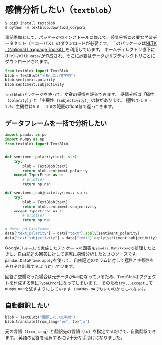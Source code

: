 # 感情分析したい（``textblob``）

```console
$ pip3 install textblob
$ python -m textblob.download_corpora
```

事前準備として、パッケージのインストールに加えて、感情分析に必要な学習データセット（＝コーパス）のダウンロードが必要です。
このパッケージは[NLTK（National Language Toolkit）](https://www.nltk.org/)を利用しています。
ホームディレクトリ直下に{file}`~/nltk_data/`が作成され、そこに必要はデータがサブディレクトリごとにダウンロードされます。

```python
from textblob import TextBlob
blob = TextBlob("分析したい文字列")
blob.sentiment.polarity
blob.sentiment.subjectivity
```

``textblob``パッケージを使って、文章の感情を評価できます。
感情分析は「極性（``polarity``）」と「主観性（``subjectivity``）」の軸があります。
極性は``-1.0 - 1.0``、主観性は``0.0 - 1.0``の範囲のfloat値で返ってきます。

## データフレームを一括で分析したい

```python
import pandas as pd
import numpy as np
from textblob import TextBlob


def sentiment_polarity(text: str):
    try:
        blob = TextBlob(text)
        return blob.sentiment.polarity
    except TyperError as e:
        # print(e)
        return np.nan

def sentiment_subjectivity(text: str):
    try:
        blob = TextBlob(text)
        return blob.sentiment.subjectivity
    except TyperError as e:
        # print(e)
        return np.nan

# data: pd.DataFrame
data["text_polarity"] = data["text"].apply(sentiment_polarity)
data["text_subjectivity"] = data["text"].apply(sentiment_subjectivity)
```

Googleフォームで実施したアンケートの回答を``pandas.DataFrame``で処理したときに、自由記述の回答に対して実際に感情分析したときのソースです。
``pandas.DataFrame.apply``を使って、自由記述のカラムに対して極性と主観性をそれぞれ計算するようにしています。

回答が空欄だった場合は元データが``NaN``になっているため、``TextBlob``オブジェクトを作成する際に``TypeError``になってしまいます。
そのため``try...except``して``numpy.nan``を返すようにしています（``pandas.NA``でもいいのかもしれない）。

## 自動翻訳したい

```python
blob = TextBlob("翻訳したい文字列")
blob.translate(from_lang="en", to="ja")
```

元の言語（``from_lang``）と翻訳先の言語（``to``）を指定するだけで、自動翻訳できます。
英語の回答を理解するには十分な手助けになりました。

